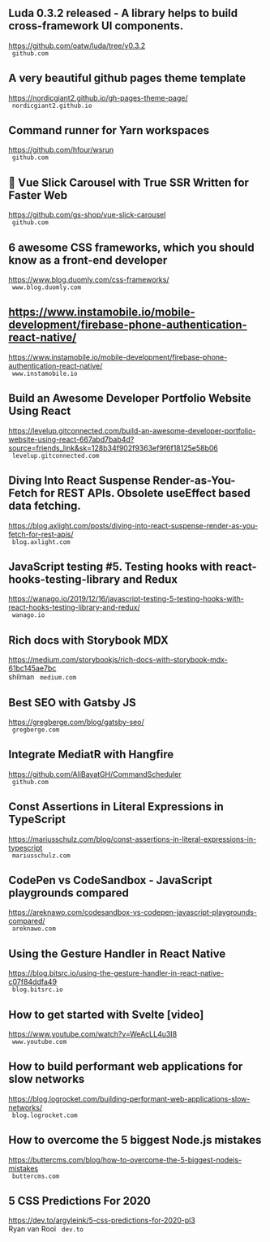 ## Luda 0.3.2 released - A library helps to build cross-framework UI components.  
https://github.com/oatw/luda/tree/v0.3.2  
 ` github.com`
  

## A very beautiful github pages theme template  
https://nordicgiant2.github.io/gh-pages-theme-page/  
 ` nordicgiant2.github.io`
  

## Command runner for Yarn workspaces  
https://github.com/hfour/wsrun  
 ` github.com`
  

## 🚥 Vue Slick Carousel with True SSR Written for Faster Web  
https://github.com/gs-shop/vue-slick-carousel  
 ` github.com`
  

## 6 awesome CSS frameworks, which you should know as a front-end developer  
https://www.blog.duomly.com/css-frameworks/  
 ` www.blog.duomly.com`
  

## https://www.instamobile.io/mobile-development/firebase-phone-authentication-react-native/  
https://www.instamobile.io/mobile-development/firebase-phone-authentication-react-native/  
 ` www.instamobile.io`
  

## Build an Awesome Developer Portfolio Website Using React  
https://levelup.gitconnected.com/build-an-awesome-developer-portfolio-website-using-react-667abd7bab4d?source=friends_link&sk=128b34f902f9363ef9f6f18125e58b06  
 ` levelup.gitconnected.com`
  

## Diving Into React Suspense Render-as-You-Fetch for REST APIs. Obsolete useEffect based data fetching.  
https://blog.axlight.com/posts/diving-into-react-suspense-render-as-you-fetch-for-rest-apis/  
 ` blog.axlight.com`
  

## JavaScript testing #5. Testing hooks with react-hooks-testing-library and Redux  
https://wanago.io/2019/12/16/javascript-testing-5-testing-hooks-with-react-hooks-testing-library-and-redux/  
 ` wanago.io`
  

## Rich docs with Storybook MDX  
https://medium.com/storybookjs/rich-docs-with-storybook-mdx-61bc145ae7bc  
shilman ` medium.com`
  

## Best SEO with Gatsby JS  
https://gregberge.com/blog/gatsby-seo/  
 ` gregberge.com`
  

## Integrate MediatR with Hangfire  
https://github.com/AliBayatGH/CommandScheduler  
 ` github.com`
  

## Const Assertions in Literal Expressions in TypeScript  
https://mariusschulz.com/blog/const-assertions-in-literal-expressions-in-typescript  
 ` mariusschulz.com`
  

## CodePen vs CodeSandbox - JavaScript playgrounds compared  
https://areknawo.com/codesandbox-vs-codepen-javascript-playgrounds-compared/  
 ` areknawo.com`
  

## Using the Gesture Handler in React Native  
https://blog.bitsrc.io/using-the-gesture-handler-in-react-native-c07f84ddfa49  
 ` blog.bitsrc.io`
  

## How to get started with Svelte [video]  
https://www.youtube.com/watch?v=WeAcLL4u3I8  
 ` www.youtube.com`
  

## How to build performant web applications for slow networks  
https://blog.logrocket.com/building-performant-web-applications-slow-networks/  
 ` blog.logrocket.com`
  

## How to overcome the 5 biggest Node.js mistakes  
https://buttercms.com/blog/how-to-overcome-the-5-biggest-nodejs-mistakes  
 ` buttercms.com`
  

## 5 CSS Predictions For 2020  
https://dev.to/argyleink/5-css-predictions-for-2020-pl3  
Ryan van Rooi ` dev.to`
  

